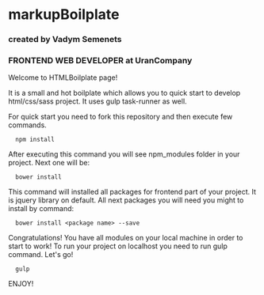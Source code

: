 # markupBoilplate
### created by Vadym Semenets
### FRONTEND WEB DEVELOPER at UranCompany

Welcome to HTMLBoilplate page!

It is a small and hot boilplate which allows you to quick start to develop html/css/sass project.
It uses gulp task-runner as well.

For quick start you need to fork this repository and then execute few commands.

```
  npm install 
```

After executing this command you will see npm_modules folder in your project. Next one will be:

```
  bower install
```

This command will installed all packages for frontend part of your project. It is jquery library on default. All next packages 
you will need you might to install by command:

```
  bower install <package name> --save
```
Congratulations! You have all modules on your local machine in order to start to work!
To run your project on localhost you need to run gulp command. Let's go!

```
  gulp
```
ENJOY!

